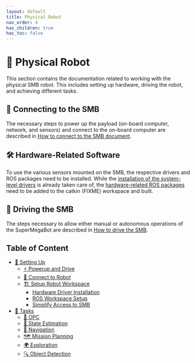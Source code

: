 ```yaml
---
layout: default
title: Physical Robot
nav_order: 4
has_children: true
has_toc: false
---
```


# 🤖 Physical Robot

This section contains the documentation related to working with the physical SMB robot. This includes setting up hardware, driving the robot, and achieving different tasks.

## 🔌 Connecting to the SMB

The necessary steps to power up the payload (on-board computer, network, and sensors) and connect to the on-board computer are described in [How to connect to the SMB document](setting-up/connect-to-robot.md).

## 🛠️ Hardware-Related Software

To use the various sensors mounted on the SMB, the respective drivers and ROS packages need to be installed. While the [installation of the system-level drivers](setting-up/robot-workspace-setup.md#hardware-driver-installation) is already taken care of, the [hardware-related ROS packages](setting-up/robot-workspace-setup.md#setting-up-the-hardware-related-ros-packages) need to be added to the catkin (FIXME) workspace and built.

## 🚗 Driving the SMB

The steps necessary to allow either manual or autonomous operations of the SuperMegaBot are described in [How to drive the SMB](setting-up/powerup-and-drive.md).

## Table of Content

- [🔧 Setting Up](setting-up)
    - [⚡ Powerup and Drive](setting-up/powerup-and-drive.md)
    - [🔌 Connect to Robot](setting-up/connect-to-robot.md)
    - [🏗️ Setup Robot Workspace](setting-up/robot-workspace-setup.md)
        - [Hardware Driver Installation](setting-up/robot-workspace-setup.md#hardware-driver-installation)
        - [ROS Workspace Setup](setting-up/robot-workspace-setup.md#setting-up-the-hardware-related-ros-packages)
        - [Simplify Access to SMB](setting-up/robot-workspace-setup.md#simplify-access-to-smb)
- [🎯 Tasks](tasks)
    - [🔧 OPC](tasks/opc.md)
    - [📡 State Estimation](tasks/state-estimation.md)
    - [🚀 Navigation](tasks/navigation.md)
    - [🗺️ Mission Planning](tasks/mission-planning.md)
    - [🌍 Exploration](tasks/exploration.md)
    - [🔍 Object Detection](tasks/object-detection.md)

